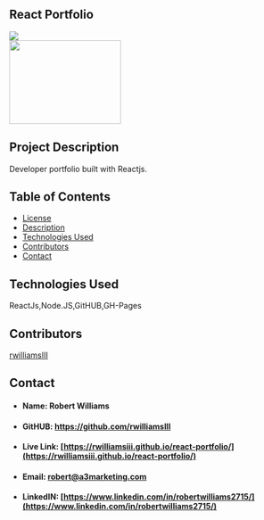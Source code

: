 ## React Portfolio

<img id="license" src="https://img.shields.io/badge/License-MIT-blueviolet">
<br style="line-height: 12px">
<img src="https://avatars2.githubusercontent.com/u/60420479?v=4" style= "width: 200px; height: 150px">

## <h2 id="#description">Project Description</h2>
Developer portfolio built with Reactjs.

## Table of Contents

* <a href="#license">License</a>
* <a href="#description">Description</a>
* <a href="#technology">Technologies Used</a>
* <a href="#contributors">Contributors</a>
* <a href="#contact">Contact</a>

## <h2 id="technology">Technologies Used</h2>
ReactJs,Node.JS,GitHUB,GH-Pages

## <h2 id="contributors">Contributors</h2>
[rwilliamsIII](rwilliamsIII)

## <h2 id="contact">Contact</h2>


* #### Name: Robert Williams
* #### GitHUB: https://github.com/rwilliamsIII
* #### Live Link: [https://rwilliamsiii.github.io/react-portfolio/](https://rwilliamsiii.github.io/react-portfolio/)
* #### Email: robert@a3marketing.com
* #### LinkedIN: [https://www.linkedin.com/in/robertwilliams2715/](https://www.linkedin.com/in/robertwilliams2715/)
